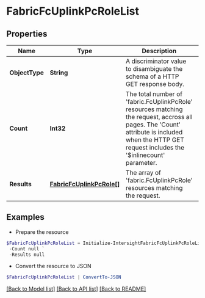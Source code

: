 # FabricFcUplinkPcRoleList
## Properties

Name | Type | Description | Notes
------------ | ------------- | ------------- | -------------
**ObjectType** | **String** | A discriminator value to disambiguate the schema of a HTTP GET response body. | 
**Count** | **Int32** | The total number of &#39;fabric.FcUplinkPcRole&#39; resources matching the request, accross all pages. The &#39;Count&#39; attribute is included when the HTTP GET request includes the &#39;$inlinecount&#39; parameter. | [optional] 
**Results** | [**FabricFcUplinkPcRole[]**](FabricFcUplinkPcRole.md) | The array of &#39;fabric.FcUplinkPcRole&#39; resources matching the request. | [optional] 

## Examples

- Prepare the resource
```powershell
$FabricFcUplinkPcRoleList = Initialize-IntersightFabricFcUplinkPcRoleList  -ObjectType null `
 -Count null `
 -Results null
```

- Convert the resource to JSON
```powershell
$FabricFcUplinkPcRoleList | ConvertTo-JSON
```

[[Back to Model list]](../README.md#documentation-for-models) [[Back to API list]](../README.md#documentation-for-api-endpoints) [[Back to README]](../README.md)

